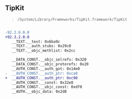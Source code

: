 ## TipKit

> `/System/Library/Frameworks/TipKit.framework/TipKit`

```diff

-92.2.6.0.0
+92.3.2.0.0
   __TEXT.__text: 0x6ba9c
   __TEXT.__auth_stubs: 0x29c0
   __TEXT.__objc_methlist: 0x2cc

   __DATA_CONST.__objc_selrefs: 0x320
   __DATA_CONST.__objc_protorefs: 0x20
   __AUTH_CONST.__auth_got: 0x14e0
-  __AUTH_CONST.__auth_ptr: 0xca0
+  __AUTH_CONST.__auth_ptr: 0xc90
   __AUTH_CONST.__const: 0x32e8
   __AUTH_CONST.__objc_const: 0xdf0
   __AUTH.__objc_data: 0x2d0

```

